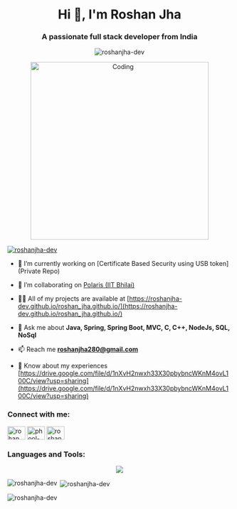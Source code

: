 <h1 align="center">Hi 👋, I'm Roshan Jha</h1>
<h3 align="center">A passionate full stack developer from India</h3>
<p align="center"> <img src="https://komarev.com/ghpvc/?username=roshanjha-dev&label=Profile%20views&color=0e75b6&style=flat" alt="roshanjha-dev" /> </p>
<p align="center">
<img alt="Coding" width="400" src="https://media1.giphy.com/media/qgQUggAC3Pfv687qPC/giphy.gif?cid=ecf05e47amiq1cpp4f7ocmepjfmoghszrvpbb1j3zlulnhn5&ep=v1_gifs_search&rid=giphy.gif&ct=g"/>
</p>


<p align="left"> <a href="https://github.com/ryo-ma/github-profile-trophy"><img src="https://github-profile-trophy.vercel.app/?username=roshanjha-dev" alt="roshanjha-dev" /></a> </p>

- 🔭 I’m currently working on [Certificate Based Security using USB token](Private Repo)

- 👯 I’m collaborating on [Polaris (IIT Bhilai)](https://polaris.iitbhilai.ac.in/)

- 👨‍💻 All of my projects are available at [https://roshanjha-dev.github.io/roshan_jha.github.io/](https://roshanjha-dev.github.io/roshan_jha.github.io/)

- 💬 Ask me about **Java, Spring, Spring Boot, MVC, C, C++, NodeJs, SQL, NoSql**

- 📫 Reach me **roshanjha280@gmail.com**

- 📄 Know about my experiences [https://drive.google.com/file/d/1nXvH2nwxh33X30pbybncWKnM4ovL100C/view?usp=sharing](https://drive.google.com/file/d/1nXvH2nwxh33X30pbybncWKnM4ovL100C/view?usp=sharing)

<h3 align="left">Connect with me:</h3>
<p align="left">
<a href="https://twitter.com/rohan_dsouza292" target="blank"><img align="center" src="https://skillicons.dev/icons?i=twitter" alt="rohan_dsouza292" height="30" width="40" /></a>
<a href="https://linkedin.com/in/phool-roshan-jha" target="blank"><img align="center" src="https://skillicons.dev/icons?i=linkedin" alt="phool-roshan-jha" height="30" width="40" /></a>
<a href="https://instagram.com/roshan.jha.007" target="blank"><img align="center" src="https://skillicons.dev/icons?i=instagram" alt="roshan.jha.007" height="30" width="40" /></a>
</p>

<h3 align="left">Languages and Tools:</h3>
<p align="center">
  <a href="https://skillicons.dev">
    <img src="https://skillicons.dev/icons?i=androidstudio,bash,bootstrap,git,github,githubactions,gitlab,gradle,heroku,hibernate,html,idea,java,js,jenkins,jquery,latex,linux,maven,mongodb,mysql,netlify,nginx,nodejs,openshift,php,postgres,postman,powershell,rabbitmq,react,redis,regex,sass,spring,sqlite,ts,vercel,docker,c,cpp,cs,cassandra,codepen,css,discord,dotnet,eclipse,express,firebase,flask,vim,visualstudio,vscode" />
  </a>
</p>


<p><img align="left" src="https://github-readme-stats.vercel.app/api/top-langs?username=roshanjha-dev&show_icons=true&locale=en&layout=compact" alt="roshanjha-dev" /></p>

<p>&nbsp;<img align="center" src="https://github-readme-stats.vercel.app/api?username=roshanjha-dev&show_icons=true&locale=en" alt="roshanjha-dev" /></p>

<p><img align="center" src="https://github-readme-streak-stats.herokuapp.com/?user=roshanjha-dev&" alt="roshanjha-dev" /></p>


